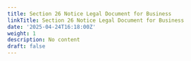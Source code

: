 ```yaml
---
title: Section 26 Notice Legal Document for Business
linkTitle: Section 26 Notice Legal Document for Business
date: '2025-04-24T16:18:00Z'
weight: 1
description: No content
draft: false
---
```



